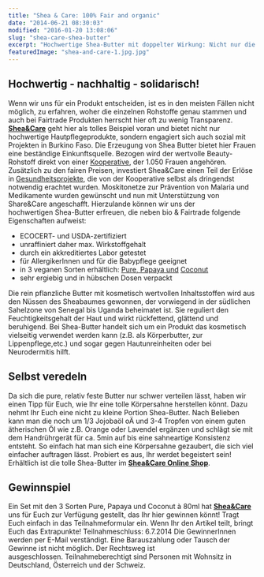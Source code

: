 ```yaml
---
title: "Shea & Care: 100% Fair and organic"
date: "2014-06-21 08:30:03"
modified: "2016-01-20 13:08:06"
slug: "shea-care-shea-butter"
excerpt: "Hochwertige Shea-Butter mit doppelter Wirkung: Nicht nur die Haut wird damit hervorragend gepflegt, sondern auch Shea&Care engagiert sich auch mit Projekten in dem Herkunftsland Burkina Faso."
featuredImage: "shea-and-care-1.jpg.jpg"
---
```


## Hochwertig - nachhaltig - solidarisch!

Wenn wir uns für ein Produkt entscheiden, ist es in den meisten Fällen nicht möglich, zu erfahren, woher die einzelnen Rohstoffe genau stammen und auch bei Fairtrade Produkten herrscht hier oft zu wenig Transparenz. [**Shea&Care**](http://shea-and-care.com/de) geht hier als tolles Beispiel voran und bietet nicht nur hochwertige Hautpflegeprodukte, sondern engagiert sich auch sozial mit Projekten in Burkino Faso. Die Erzeugung von Shea Butter bietet hier Frauen eine beständige Einkunftsquelle. Bezogen wird der wertvolle Beauty-Rohstoff direkt von einer [Kooperative](http://shea-and-care.com/de/care/kooperative), der 1.050 Frauen angehören. Zusätzlich zu den fairen Preisen, investiert Shea&Care einen Teil der Erlöse in [Gesundheitsprojekte](http://shea-and-care.com/de/care/projekte), die von der Kooperative selbst als dringendst notwendig erachtet wurden. Moskitonetze zur Prävention von Malaria und Medikamente wurden gewünscht und nun mit Unterstützung von Share&Care angeschafft. Hierzulande können wir uns der hochwertigen Shea-Butter erfreuen, die neben bio & Fairtrade folgende Eigenschaften aufweist:

*   ECOCERT- und USDA-zertifiziert
*   unraffiniert daher max. Wirkstoffgehalt
*   durch ein akkreditiertes Labor getestet
*   für AllergikerInnen und für die Babypflege geeignet
*   in 3 veganen Sorten erhältlich: [Pure, Papaya und](http://shea-and-care.com/de/shop) [Coconut](http://shea-and-care.com/de/shop)
*   sehr ergiebig und in hübschen Dosen verpackt

Die rein pflanzliche Butter mit kosmetisch wertvollen Inhaltsstoffen wird aus den Nüssen des Sheabaumes gewonnen, der vorwiegend in der südlichen Sahelzone von Senegal bis Uganda beheimatet ist. Sie reguliert den Feuchtigkeitsgehalt der Haut und wirkt rückfettend, glättend und beruhigend. Bei Shea-Butter handelt sich um ein Produkt das kosmetisch vielseitig verwendet werden kann (z.B. als Körperbutter, zur Lippenpflege,etc.) und sogar gegen Hautunreinheiten oder bei Neurodermitis hilft.

## Selbst veredeln

Da sich die pure, relativ feste Butter nur schwer verteilen lässt, haben wir einen Tipp für Euch, wie Ihr eine tolle Körpersahne herstellen könnt. Dazu nehmt Ihr Euch eine nicht zu kleine Portion Shea-Butter. Nach Belieben kann man die noch um 1/3 Jojobaöl oÄ und 3-4 Tropfen von einem guten ätherischen Öl wie z.B. Orange oder Lavendel ergänzen und schlägt sie mit dem Handrührgerät für ca. 5min auf bis eine sahneartige Konsistenz entsteht. So einfach hat man sich eine Körpersahne gezaubert, die sich viel einfacher auftragen lässt. Probiert es aus, Ihr werdet begeistert sein! Erhältlich ist die tolle Shea-Butter im [**Shea&Care Online Shop**](http://shea-and-care.com/de/shop).

## Gewinnspiel

Ein Set mit den 3 Sorten Pure, Papaya und Coconut à 80ml hat [**Shea&Care**](http://shea-and-care.com/de) uns für Euch zur Verfügung gestellt, das Ihr hier gewinnen könnt! Tragt Euch einfach in das Teilnahmeformular ein. Wenn Ihr den Artikel teilt, bringt Euch das Extrapunkte! Teilnahmeschluss: 6.7.2014 Die GewinnerInnen werden per E-Mail verständigt. Eine Barauszahlung oder Tausch der Gewinne ist nicht möglich. Der Rechtsweg ist ausgeschlossen. Teilnahmeberechtigt sind Personen mit Wohnsitz in Deutschland, Österreich und der Schweiz.